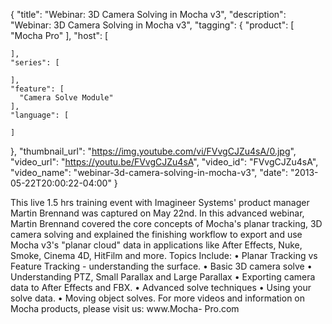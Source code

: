 {
  "title": "Webinar: 3D Camera Solving in Mocha v3",
  "description": "Webinar: 3D Camera Solving in Mocha v3",
  "tagging": {
    "product": [
      "Mocha Pro"
    ],
    "host": [

    ],
    "series": [

    ],
    "feature": [
      "Camera Solve Module"
    ],
    "language": [

    ]
  },
  "thumbnail_url": "https://img.youtube.com/vi/FVvgCJZu4sA/0.jpg",
  "video_url": "https://youtu.be/FVvgCJZu4sA",
  "video_id": "FVvgCJZu4sA",
  "video_name": "webinar-3d-camera-solving-in-mocha-v3",
  "date": "2013-05-22T20:00:22-04:00"
}

This live 1.5 hrs training event with Imagineer Systems' product manager
Martin Brennand was captured on May 22nd. In this advanced webinar, Martin
Brennand covered the core concepts of Mocha's planar tracking, 3D camera
solving and explained the finishing workflow to export and use Mocha v3's
"planar cloud" data in applications like After Effects, Nuke, Smoke, Cinema
4D, HitFilm and more. Topics Include: • Planar Tracking vs Feature Tracking -
understanding the surface. • Basic 3D camera solve • Understanding PTZ, Small
Parallax and Large Parallax • Exporting camera data to After Effects and FBX.
• Advanced solve techniques • Using your solve data. • Moving object solves.
For more videos and information on Mocha products, please visit us: www.Mocha-
Pro.com


